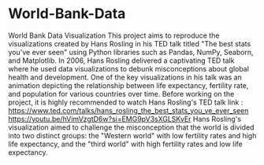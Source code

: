 # World-Bank-Data

World Bank Data Visualization
This project aims to reproduce the visualizations created by Hans Rosling in his TED talk titled "The best stats you've ever seen" using Python libraries such as Pandas, NumPy, Seaborn, and Matplotlib.
In 2006, Hans Rosling delivered a captivating TED talk where he used data visualizations to debunk misconceptions about global health and development.
One of the key visualizations in his talk was an animation depicting the relationship between life expectancy, fertility rate, and population for various countries over time.
Before working on the project, it is highly recommended to watch Hans Rosling's TED talk
link : https://www.ted.com/talks/hans_rosling_the_best_stats_you_ve_ever_seen
https://youtu.be/hVimVzgtD6w?si=EMG9pV3sXGLSKvEr
Hans Rosling's visualization aimed to challenge the misconception that the world is divided into two distinct groups: the "Western world" with low fertility rates and high life expectancy, and the "third world" with high fertility rates and low life expectancy.
